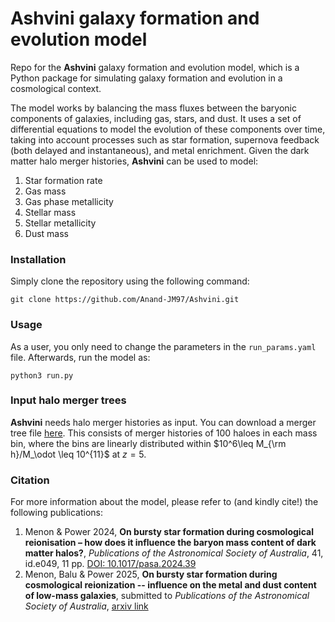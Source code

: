 # **Ashvini** galaxy formation and evolution model

Repo for the **Ashvini** galaxy formation and evolution model, which is a Python package for simulating galaxy formation and evolution in a cosmological context.

The model works by balancing the mass fluxes between the baryonic components of galaxies, including gas, stars, and dust. It uses a set of differential equations to model the evolution of these components over time, taking into account processes such as star formation, supernova feedback (both delayed and instantaneous), and metal enrichment.
Given the dark matter halo merger histories, **Ashvini** can be used to model:

1. Star formation rate
1. Gas mass
1. Gas phase metallicity
1. Stellar mass
1. Stellar metallicity
1. Dust mass

### Installation

Simply clone the repository using the following command:

```
git clone https://github.com/Anand-JM97/Ashvini.git
```

### Usage

As a user, you only need to change the parameters in the `run_params.yaml` file. Afterwards, run the model as:

```
python3 run.py
```

### Input halo merger trees

**Ashvini** needs halo merger histories as input. You can download a merger tree file [here](https://drive.google.com/file/d/1eAiONNCOHSAw829n3zbR1izsIU6JNCO4/view?usp=sharing). This consists of merger histories of 100 haloes in each mass bin, where the bins are linearly distributed within $10^6\leq M_{\rm h}/M_\odot \leq 10^{11}$ at $z=5$.

### Citation

For more information about the model, please refer to (and kindly cite!) the following publications:

1. Menon & Power 2024, **On bursty star formation during cosmological reionisation – how does it influence the baryon mass content of dark matter halos?**, _Publications of the Astronomical Society of Australia_, 41, id.e049, 11 pp. [DOI:
10.1017/pasa.2024.39](https://ui.adsabs.harvard.edu/abs/2024PASA...41...49M/abstract)
1. Menon, Balu & Power 2025, **On bursty star formation during cosmological reionization -- influence on the metal and dust content of low-mass galaxies**, submitted to _Publications of the Astronomical Society of Australia_, [arxiv link]()
